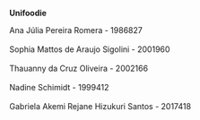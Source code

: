 **Unifoodie**

Ana Júlia Pereira Romera - 1986827<br><br>
Sophia Mattos de Araujo Sigolini - 2001960<br><br>
Thauanny da Cruz Oliveira - 2002166<br><br>
Nadine Schimidt - 1999412<br><br>
Gabriela Akemi Rejane Hizukuri Santos - 2017418<br><br>
